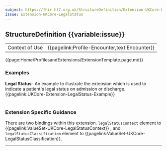 ```yaml
---
subject: https://fhir.hl7.org.uk/StructureDefinition/Extension-UKCore-LegalStatus
issue: Extension-UKCore-LegalStatus
---
```

## StructureDefinition {{variable:issue}}

<table id="addToTranspose">
<tr><td>Context of Use</td>
<td>{{pagelink:Profile-Encounter,text:Encounter}}</td>
</tr>
</table>

{{page:Home/ProfilesandExtensions/ExtensionTemplate.page.md}}

<div id="Examples" class="tabcontent">
  <h3>Examples</h3>
  <b>Legal Status</b>- An example to illustrate the extension which is used to indicate a patient's legal status on admission or discharge.<br>
  {{pagelink:UKCore-Extension-LegalStatus-Example}}
  <br><br>
</div>

<h3 id="guidance-legalstatus">Extension Specific Guidance</h3>

There are two bindings within this extension. `legalStatusContext` element to {{pagelink:ValueSet-UKCore-LegalStatusContext}}
, and `legalStatusClassification` element to {{pagelink:ValueSet-UKCore-LegalStatusClassification}}.

---